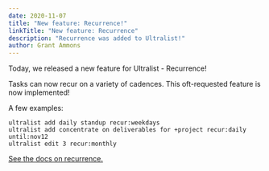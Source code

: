 ```yaml
---
date: 2020-11-07
title: "New feature: Recurrence!"
linkTitle: "New feature: Recurrence"
description: "Recurrence was added to Ultralist!"
author: Grant Ammons
---
```


Today, we released a new feature for Ultralist - Recurrence!

Tasks can now recur on a variety of cadences.  This oft-requested feature is now implemented!

A few examples:

```
ultralist add daily standup recur:weekdays
ultralist add concentrate on deliverables for +project recur:daily until:nov12
ultralist edit 3 recur:monthly
```

[See the docs on recurrence.](docs/cli/recurrence/)

